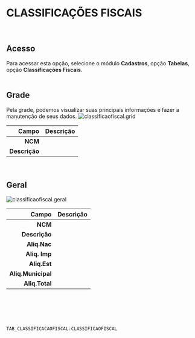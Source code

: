 # CLASSIFICAÇÕES FISCAIS
<br>

## Acesso
Para acessar esta opção, selecione o módulo **Cadastros**, opção **Tabelas**, opção **Classificações Fiscais**.
<br>
<br>

## Grade
Pela grade, podemos visualizar suas principais informações e fazer a manutenção de seus dados.
![classificaofiscal.grid](https://raw.githubusercontent.com/netforcews/docs-erp/master/cadastros/imagens/classificaofiscal.grid.png)

Campo | Descrição
--:|---
**NCM** | 
**Descrição** | 
<br>

## Geral
![classificaofiscal.geral](https://raw.githubusercontent.com/netforcews/docs-erp/master/cadastros/imagens/classificaofiscal.geral.png)

Campo | Descrição
--:|---
**NCM** | 
**Descrição** | 
**Aliq.Nac** | 
**Aliq. Imp** | 
**Aliq.Est** | 
**Aliq.Municipal** | 
**Aliq.Total** | 
<br>
<br>
<br>
<br>

```TAB_CLASSIFICACAOFISCAL:CLASSIFICAOFISCAL```
